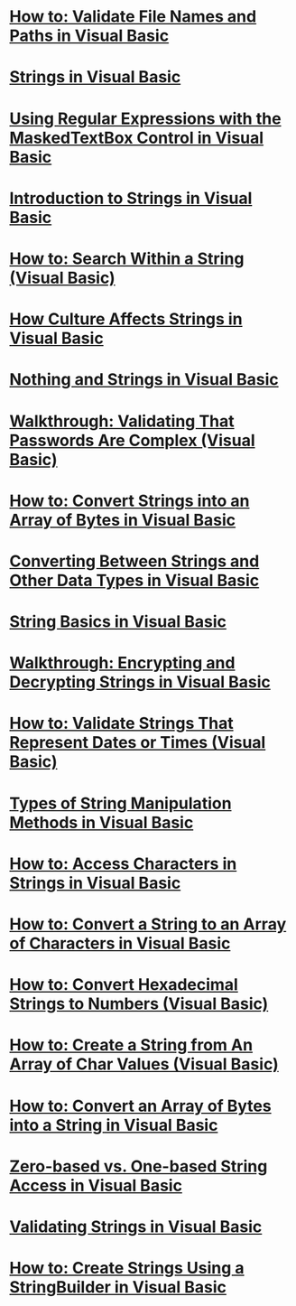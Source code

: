 # [How to: Validate File Names and Paths in Visual Basic](how-to-validate-file-names-and-paths.md)
# [Strings in Visual Basic](index.md)
# [Using Regular Expressions with the MaskedTextBox Control in Visual Basic](using-regular-expressions-with-the-maskedtextbox-control.md)
# [Introduction to Strings in Visual Basic](introduction-to-strings.md)
# [How to: Search Within a String (Visual Basic)](how-to-search-within-a-string.md)
# [How Culture Affects Strings in Visual Basic](how-culture-affects-strings.md)
# [Nothing and Strings in Visual Basic](nothing-and-strings.md)
# [Walkthrough: Validating That Passwords Are Complex (Visual Basic)](walkthrough-validating-that-passwords-are-complex.md)
# [How to: Convert Strings into an Array of Bytes in Visual Basic](how-to-convert-strings-into-an-array-of-bytes.md)
# [Converting Between Strings and Other Data Types in Visual Basic](converting-between-strings-and-other-data-types.md)
# [String Basics in Visual Basic](string-basics.md)
# [Walkthrough: Encrypting and Decrypting Strings in Visual Basic](walkthrough-encrypting-and-decrypting-strings.md)
# [How to: Validate Strings That Represent Dates or Times (Visual Basic)](how-to-validate-strings-that-represent-dates-or-times.md)
# [Types of String Manipulation Methods in Visual Basic](types-of-string-manipulation-methods.md)
# [How to: Access Characters in Strings in Visual Basic](how-to-access-characters-in-strings.md)
# [How to: Convert a String to an Array of Characters in Visual Basic](how-to-convert-a-string-to-an-array-of-characters.md)
# [How to: Convert Hexadecimal Strings to Numbers (Visual Basic)](how-to-convert-hexadecimal-strings-to-numbers.md)
# [How to: Create a String from An Array of Char Values (Visual Basic)](how-to-create-a-string-from-an-array-of-char-values.md)
# [How to: Convert an Array of Bytes into a String in Visual Basic](how-to-convert-an-array-of-bytes-into-a-string.md)
# [Zero-based vs. One-based String Access in Visual Basic](zero-based-vs-one-based-string-access.md)
# [Validating Strings in Visual Basic](validating-strings.md)
# [How to: Create Strings Using a StringBuilder in Visual Basic](how-to-create-strings-using-a-stringbuilder.md)
